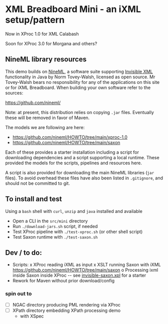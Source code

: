 # XML Breadboard Mini - an iXML setup/pattern

Now in XProc 1.0 for XML Calabash

Soon for XProc 3.0 for Morgana and others?

## NineML library resources

This demo builds on [NineML](https://nineml.org/), a software suite supporting [Invisible XML](https://invisiblexml.org) functionality in Java by Norm Tovey-Walsh, licensed as open source. Mr Tovey-Walsh bears no responsibility for any of the applications on this site or for iXML Breadboard. When building your own software refer to the sources:

https://github.com/nineml/

Note: at present, this distribution relies on copying `.jar` files. Eventually these will be removed in favor of Maven.

The models we are following are here:
  - https://github.com/nineml/HOWTO/tree/main/xproc-1.0 
  - https://github.com/nineml/HOWTO/tree/main/saxon 

Each of these provides a starter installation including a script for downloading dependencies and a script supporting a local runtime. These provided the models for the scripts, pipelines and resources here.

A script is also provided for downloading the main NineML libraries (`jar` files). To avoid overhead these files have also been listed in `.gitignore`, and should not be committed to git.

## To install and test

Using a `bash` shell with `curl`, `unzip` and `java` installed and available

- Open a CLI in the `src/mini` directory
- Run `./download-jars.sh` script, if needed
- Test XProc pipeline with `./test-xproc.sh` (or other shell script)
- Test Saxon runtime with `./test-saxon.sh`

## Dev / to do:

- Scripts:
  x XProc reading iXML as input
  x XSLT running Saxon with iXML  https://github.com/nineml/HOWTO/tree/main/saxon
  o Processing ixml inside Saxon inside XProc -- see [invisible-saxon.xpl](invisible-saxon.xpl) for a starter
- Rework for Maven without prior download/config

### spin out to

- [ ] NGAC directory producing PML rendering via XProc
- [ ] XPath directory embedding XPath processing demo
  - with XSpec